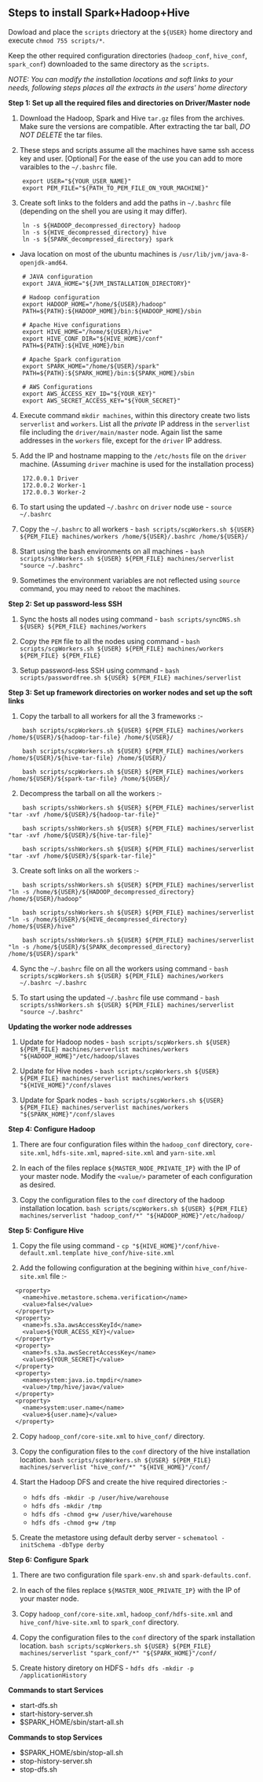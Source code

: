 ## Steps to install Spark+Hadoop+Hive

Dowload and place the `scripts` driectory at the `${USER}` home directory and execute `chmod 755 scripts/*`.

Keep the other required configuration directories (`hadoop_conf`, `hive_conf`, `spark_conf`) downloaded to the same directory as the `scripts`.

_NOTE: You can modify the installation locations and soft links to your needs, following steps places all the extracts in the users' home directory_

**Step 1: Set up all the required files and directories on Driver/Master node**

1. Download the Hadoop, Spark and Hive `tar.gz` files from the archives. Make sure the versions are compatible. After extracting the tar ball, _DO NOT DELETE_ the tar files.

2. These steps and scripts assume all the machines have same ssh access key and user. [Optional] For the ease of the use you can add to more varaibles to the `~/.bashrc` file.

```
    export USER="${YOUR_USER_NAME}"
    export PEM_FILE="${PATH_TO_PEM_FILE_ON_YOUR_MACHINE}"
```

3. Create soft links to the folders and add the paths in `~/.bashrc` file (depending on the shell you are using it may differ).

```
    ln -s ${HADOOP_decompressed_directory} hadoop
    ln -s ${HIVE_decompressed_directory} hive
    ln -s ${SPARK_decompressed_directory} spark
```

* Java location on most of the ubuntu machines is `/usr/lib/jvm/java-8-openjdk-amd64`.

```
    # JAVA configuration
    export JAVA_HOME="${JVM_INSTALLATION_DIRECTORY}"
    
    # Hadoop configuration
    export HADOOP_HOME="/home/${USER}/hadoop"
    PATH=${PATH}:${HADOOP_HOME}/bin:${HADOOP_HOME}/sbin

    # Apache Hive configurations
    export HIVE_HOME="/home/${USER}/hive"
    export HIVE_CONF_DIR="${HIVE_HOME}/conf"
    PATH=${PATH}:${HIVE_HOME}/bin
    
    # Apache Spark configuration
    export SPARK_HOME="/home/${USER}/spark"
    PATH=${PATH}:${SPARK_HOME}/bin:${SPARK_HOME}/sbin

    # AWS Configurations
    export AWS_ACCESS_KEY_ID="${YOUR_KEY}"
    export AWS_SECRET_ACCESS_KEY="${YOUR_SECRET}"
```

4. Execute command `mkdir machines`, within this directory create two lists `serverlist` and `workers`. List all the _private_ IP address in the `serverlist` file including the `driver/main/master` node. Again list the same addresses in the `workers` file, except for the `driver` IP address.

5. Add the IP and hostname mapping to the `/etc/hosts` file on the `driver` machine. (Assuming `driver` machine is used for the installation process)

```
    172.0.0.1 Driver
    172.0.0.2 Worker-1
    172.0.0.3 Worker-2
```

6. To start using the updated `~/.bashrc` on `driver` node use - `source ~/.bashrc`

7. Copy the `~/.bashrc` to all workers - `bash scripts/scpWorkers.sh ${USER} ${PEM_FILE} machines/workers /home/${USER}/.bashrc /home/${USER}/`

7. Start using the bash environments on all machines - `bash scripts/sshWorkers.sh ${USER} ${PEM_FILE} machines/serverlist "source ~/.bashrc"`

8. Sometimes the environment variables are not reflected using `source` command, you may need to `reboot` the machines.

**Step 2: Set up password-less SSH**

1. Sync the hosts all nodes using command - `bash scripts/syncDNS.sh ${USER} ${PEM_FILE} machines/workers`

2. Copy the `PEM` file to all the nodes using command -  `bash scripts/scpWorkers.sh ${USER} ${PEM_FILE} machines/workers ${PEM_FILE} ${PEM_FILE}`

3. Setup password-less SSH using command - `bash scripts/passwordfree.sh ${USER} ${PEM_FILE} machines/serverlist`


**Step 3: Set up framework directories on worker nodes and set up the soft links**

1. Copy the tarball to all workers for all the 3 frameworks :-

```
    bash scripts/scpWorkers.sh ${USER} ${PEM_FILE} machines/workers /home/${USER}/${hadoop-tar-file} /home/${USER}/

    bash scripts/scpWorkers.sh ${USER} ${PEM_FILE} machines/workers /home/${USER}/${hive-tar-file} /home/${USER}/

    bash scripts/scpWorkers.sh ${USER} ${PEM_FILE} machines/workers /home/${USER}/${spark-tar-file} /home/${USER}/
```

2. Decompress the tarball on all the workers :-

```
    bash scripts/sshWorkers.sh ${USER} ${PEM_FILE} machines/serverlist "tar -xvf /home/${USER}/${hadoop-tar-file}"

    bash scripts/sshWorkers.sh ${USER} ${PEM_FILE} machines/serverlist "tar -xvf /home/${USER}/${hive-tar-file}"

    bash scripts/sshWorkers.sh ${USER} ${PEM_FILE} machines/serverlist "tar -xvf /home/${USER}/${spark-tar-file}"
```

3. Create soft links on all the workers :- 

```
    bash scripts/sshWorkers.sh ${USER} ${PEM_FILE} machines/serverlist "ln -s /home/${USER}/${HADOOP_decompressed_directory} /home/${USER}/hadoop"

    bash scripts/sshWorkers.sh ${USER} ${PEM_FILE} machines/serverlist "ln -s /home/${USER}/${HIVE_decompressed_directory} /home/${USER}/hive"

    bash scripts/sshWorkers.sh ${USER} ${PEM_FILE} machines/serverlist "ln -s /home/${USER}/${SPARK_decompressed_directory} /home/${USER}/spark"
```

4. Sync the `~/.bashrc` file on all the workers using command - `bash scripts/scpWorkers.sh ${USER} ${PEM_FILE} machines/workers ~/.bashrc ~/.bashrc`

5. To start using the updated `~/.bashrc` file use command - `bash scripts/sshWorkers.sh ${USER} ${PEM_FILE} machines/serverlist "source ~/.bashrc"`


**Updating the worker node addresses**

1. Update for Hadoop nodes - `bash scripts/scpWorkers.sh ${USER} ${PEM_FILE} machines/serverlist machines/workers "${HADOOP_HOME}"/etc/hadoop/slaves` 

2. Update for Hive nodes - `bash scripts/scpWorkers.sh ${USER} ${PEM_FILE} machines/serverlist machines/workers "${HIVE_HOME}"/conf/slaves` 

3. Update for Spark nodes - `bash scripts/scpWorkers.sh ${USER} ${PEM_FILE} machines/serverlist machines/workers "${SPARK_HOME}"/conf/slaves`


**Step 4: Configure Hadoop**

1. There are four configuration files within the `hadoop_conf` directory, `core-site.xml`, `hdfs-site.xml`, `mapred-site.xml`
and `yarn-site.xml`

2. In each of the files replace `${MASTER_NODE_PRIVATE_IP}` with the IP of your master node. Modify the `<value/>` parameter 
of each configuration as desired.

3. Copy the configuration files to the `conf` directory of the hadoop installation location.
`bash scripts/scpWorkers.sh ${USER} ${PEM_FILE} machines/serverlist "hadoop_conf/*" "${HADOOP_HOME}"/etc/hadoop/` 


**Step 5: Configure Hive**

1. Copy the file using command - `cp "${HIVE_HOME}"/conf/hive-default.xml.template hive_conf/hive-site.xml`

2. Add the following configuration at the begining within `hive_conf/hive-site.xml` file :-

```
  <property>
    <name>hive.metastore.schema.verification</name>
    <value>false</value>
  </property> 
  <property>
    <name>fs.s3a.awsAccessKeyId</name>
    <value>${YOUR_ACESS_KEY}</value>
  </property>
  <property>
    <name>fs.s3a.awsSecretAccessKey</name>
    <value>${YOUR_SECRET}</value>
  </property>
  <property>
    <name>system:java.io.tmpdir</name>
    <value>/tmp/hive/java</value>
  </property>
  <property>
    <name>system:user.name</name>
    <value>${user.name}</value>
  </property>
```

2. Copy `hadoop_conf/core-site.xml` to `hive_conf/` directory.

3. Copy the configuration files to the `conf` directory of the hive installation location.
`bash scripts/scpWorkers.sh ${USER} ${PEM_FILE} machines/serverlist "hive_conf/*" "${HIVE_HOME}"/conf/`

4. Start the Hadoop DFS and create the hive required directories :-

    * `hdfs dfs -mkdir -p /user/hive/warehouse`
    * `hdfs dfs -mkdir /tmp`
    * `hdfs dfs -chmod g+w /user/hive/warehouse`
    * `hdfs dfs -chmod g+w /tmp`

5. Create the metastore using default derby server - `schematool -initSchema -dbType derby`

 
 **Step 6: Configure Spark**

 1. There are two configuration file `spark-env.sh` and `spark-defaults.conf`.

 2. In each of the files replace `${MASTER_NODE_PRIVATE_IP}` with the IP of your master node.

 3. Copy `hadoop_conf/core-site.xml`, `hadoop_conf/hdfs-site.xml` and `hive_conf/hive-site.xml` to `spark_conf` directory.

 4. Copy the configuration files to the `conf` directory of the spark installation location.
`bash scripts/scpWorkers.sh ${USER} ${PEM_FILE} machines/serverlist "spark_conf/*" "${SPARK_HOME}"/conf/` 

5. Create history diretory on HDFS - `hdfs dfs -mkdir -p /applicationHistory`


**Commands to start Services**

* start-dfs.sh
* start-history-server.sh
* $SPARK_HOME/sbin/start-all.sh

**Commands to stop Services**

* $SPARK_HOME/sbin/stop-all.sh
* stop-history-server.sh
* stop-dfs.sh

